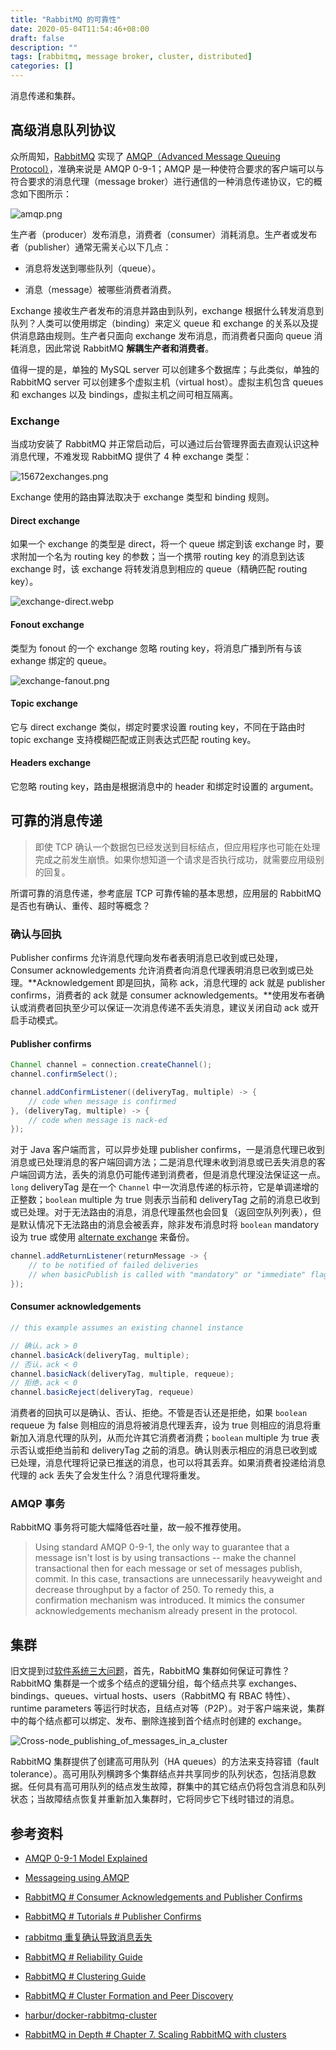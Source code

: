 ```yaml
---
title: "RabbitMQ 的可靠性"
date: 2020-05-04T11:54:46+08:00
draft: false
description: ""
tags: [rabbitmq, message broker, cluster, distributed]
categories: []
---
```


消息传递和集群。

<!--more-->

## 高级消息队列协议

众所周知，[RabbitMQ](https://www.rabbitmq.com/) 实现了 [AMQP（Advanced Message Queuing Protocol）](https://en.wikipedia.org/wiki/Advanced_Message_Queuing_Protocol)，准确来说是 AMQP 0-9-1；AMQP 是一种使符合要求的客户端可以与符合要求的消息代理（message broker）进行通信的一种消息传递协议，它的概念如下图所示：

![amqp.png](/img/rabbitmq/amqp.png)

生产者（producer）发布消息，消费者（consumer）消耗消息。生产者或发布者（publisher）通常无需关心以下几点：

- 消息将发送到哪些队列（queue）。

- 消息（message）被哪些消费者消费。

Exchange 接收生产者发布的消息并路由到队列，exchange 根据什么转发消息到队列？人类可以使用绑定（binding）来定义 queue 和 exchange 的关系以及提供消息路由规则。生产者只面向 exchange 发布消息，而消费者只面向 queue 消耗消息，因此常说 RabbitMQ **解耦生产者和消费者**。

值得一提的是，单独的 MySQL server 可以创建多个数据库；与此类似，单独的 RabbitMQ server 可以创建多个虚拟主机（virtual host）。虚拟主机包含 queues 和 exchanges 以及 bindings，虚拟主机之间可相互隔离。

### Exchange

当成功安装了 RabbitMQ 并正常启动后，可以通过后台管理界面去直观认识这种消息代理，不难发现 RabbitMQ 提供了 4 种 exchange 类型：

![15672exchanges.png](/img/rabbitmq/15672exchanges.png)

Exchange 使用的路由算法取决于 exchange 类型和 binding 规则。

#### Direct exchange

如果一个 exchange 的类型是 direct，将一个 queue 绑定到该 exchange 时，要求附加一个名为 routing key 的参数；当一个携带 routing key 的消息到达该 exchange 时，该 exchange 将转发消息到相应的 queue（精确匹配 routing key）。

![exchange-direct.webp](/img/rabbitmq/exchange-direct.webp)

#### Fonout exchange

类型为 fonout 的一个 exchange 忽略 routing key，将消息广播到所有与该 exhange 绑定的 queue。

![exchange-fanout.png](/img/rabbitmq/exchange-fanout.webp)

#### Topic exchange

它与 direct exchange 类似，绑定时要求设置 routing key，不同在于路由时 topic exchange 支持模糊匹配或正则表达式匹配 routing key。

#### Headers exchange

它忽略 routing key，路由是根据消息中的 header 和绑定时设置的 argument。

## 可靠的消息传递

> 即使 TCP 确认一个数据包已经发送到目标结点，但应用程序也可能在处理完成之前发生崩愤。如果你想知道一个请求是否执行成功，就需要应用级别的回复。

所谓可靠的消息传递，参考底层 TCP 可靠传输的基本思想，应用层的 RabbitMQ 是否也有确认、重传、超时等概念？

### 确认与回执

Publisher confirms 允许消息代理向发布者表明消息已收到或已处理，Consumer acknowledgements 允许消费者向消息代理表明消息已收到或已处理。**Acknowledgement 即是回执，简称 ack，消息代理的 ack 就是 publisher confirms，消费者的 ack 就是 consumer acknowledgements。**使用发布者确认或消费者回执至少可以保证一次消息传递不丢失消息，建议关闭自动 ack 或开启手动模式。

#### Publisher confirms

```java
Channel channel = connection.createChannel();
channel.confirmSelect();

channel.addConfirmListener((deliveryTag, multiple) -> {
    // code when message is confirmed
}, (deliveryTag, multiple) -> {
    // code when message is nack-ed
});
```

对于 Java 客户端而言，可以异步处理 publisher confirms，一是消息代理已收到消息或已处理消息的客户端回调方法；二是消息代理未收到消息或已丢失消息的客户端回调方法，丢失的消息仍可能传递到消费者，但是消息代理没法保证这一点。`long` deliveryTag 是在一个 `Channel` 中一次消息传递的标示符，它是单调递增的正整数；`boolean` multiple 为 true 则表示当前和 deliveryTag 之前的消息已收到或已处理。对于无法路由的消息，消息代理虽然也会回复（返回空队列列表），但是默认情况下无法路由的消息会被丢弃，除非发布消息时将 `boolean` mandatory 设为 true 或使用 [alternate exchange](https://www.rabbitmq.com/ae.html) 来备份。

```java
channel.addReturnListener(returnMessage -> {
    // to be notified of failed deliveries
    // when basicPublish is called with "mandatory" or "immediate" flags set
});
```

#### Consumer acknowledgements

```java
// this example assumes an existing channel instance

// 确认，ack > 0
channel.basicAck(deliveryTag, multiple);
// 否认，ack < 0
channel.basicNack(deliveryTag, multiple, requeue);
// 拒绝，ack < 0
channel.basicReject(deliveryTag, requeue)
```

消费者的回执可以是确认、否认、拒绝。不管是否认还是拒绝，如果 `boolean` requeue 为 false 则相应的消息将被消息代理丢弃，设为 true 则相应的消息将重新加入消息代理的队列，从而允许其它消费者消费；`boolean` multiple 为 true 表示否认或拒绝当前和 deliveryTag 之前的消息。确认则表示相应的消息已收到或已处理，消息代理将记录已推送的消息，也可以将其丢弃。如果消费者投递给消息代理的 ack 丢失了会发生什么？消息代理将重发。

### AMQP 事务

RabbitMQ 事务将可能大幅降低吞吐量，故一般不推荐使用。

> Using standard AMQP 0-9-1, the only way to guarantee that a message isn't lost is by using transactions -- make the channel transactional then for each message or set of messages publish, commit. In this case, transactions are unnecessarily heavyweight and decrease throughput by a factor of 250. To remedy this, a confirmation mechanism was introduced. It mimics the consumer acknowledgements mechanism already present in the protocol.

## 集群

旧文提到过[软件系统三大问题](https://h2cone.github.io/post/2020/03/distributed-cache/#%E8%BD%AF%E4%BB%B6%E7%B3%BB%E7%BB%9F%E4%B8%89%E5%A4%A7%E9%97%AE%E9%A2%98)，首先，RabbitMQ 集群如何保证可靠性？RabbitMQ 集群是一个或多个结点的逻辑分组，每个结点共享 exchanges、bindings、queues、virtual hosts、users（RabbitMQ 有 RBAC 特性）、runtime parameters 等运行时状态，且结点对等（P2P）。对于客户端来说，集群中的每个结点都可以绑定、发布、删除连接到首个结点时创建的 exchange。

![Cross-node_publishing_of_messages_in_a_cluster](/img/rabbitmq/Cross-node_publishing_of_messages_in_a_cluster.jpg)

RabbitMQ 集群提供了创建高可用队列（HA queues）的方法来支持容错（fault tolerance）。高可用队列横跨多个集群结点并共享同步的队列状态，包括消息数据。任何具有高可用队列的结点发生故障，群集中的其它结点仍将包含消息和队列状态；当故障结点恢复并重新加入集群时，它将同步它下线时错过的消息。

## 参考资料

- [AMQP 0-9-1 Model Explained](https://www.rabbitmq.com/tutorials/amqp-concepts.html)

- [Messageing using AMQP](https://www.slideshare.net/rahula24/amqp-basic)

- [RabbitMQ # Consumer Acknowledgements and Publisher Confirms](https://www.rabbitmq.com/confirms.html)

- [RabbitMQ # Tutorials # Publisher Confirms](https://www.rabbitmq.com/tutorials/tutorial-seven-java.html)

- [rabbitmq 重复确认导致消息丢失](https://www.cnblogs.com/littleatp/p/6087856.html)

- [RabbitMQ # Reliability Guide](https://www.rabbitmq.com/reliability.html)

- [RabbitMQ # Clustering Guide](https://www.rabbitmq.com/clustering.html)

- [RabbitMQ # Cluster Formation and Peer Discovery](https://www.rabbitmq.com/cluster-formation.html)

- [harbur/docker-rabbitmq-cluster](https://github.com/harbur/docker-rabbitmq-cluster)

- [RabbitMQ in Depth # Chapter 7. Scaling RabbitMQ with clusters](https://livebook.manning.com/book/rabbitmq-in-depth/chapter-7/1)
